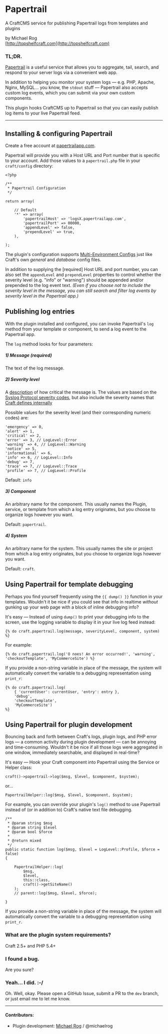 # Papertrail
A CraftCMS service for publishing Papertrail logs from templates and plugins

by Michael Rog  
[http://topshelfcraft.com](http://topshelfcraft.com)



### TL;DR.

[Papertrail](https://papertrailapp.com/) is a useful service that allows you to aggregate, tail, search, and respond to your server logs via a convenient web app.

In addition to helping you monitor your system logs &mdash; e.g. PHP, Apache, Nginx, MySQL... you know, the `stdout` stuff &mdash; Papertrail also accepts custom log events, which you can submit via your own custom components.

This plugin hooks CraftCMS up to Papertrail so that you can easily publish log items to your live Papertrail feed.

   
* * *


## Installing & configuring Papertrail

Create a free account at [papertrailapp.com](https://papertrailapp.com/).

Papertrail will provide you with a Host URL and Port number that is specific to your account. Add those values to a `papertrail.php` file in your `craft/config` directory:

```
<?php

/**
 * Papertrail Configuration
 */

return array(

	// Default
	'*' => array(
		'papertrailHost' => 'logsX.papertrailapp.com',
		'papertrailPort' => 00000,
		'appendLevel' => false,
		'prependLevel' => true,
	),

);
```

The plugin's configuration supports [Multi-Environment Configs](https://craftcms.com/docs/multi-environment-configs) just like Craft's own _general_ and _database_ config files.

In addition to supplying the [required] Host URL and port number, you can also set the `appendLevel` and `prependLevel` properties to control whether the severity level (e.g. "info" or "warning") should be appended and/or prepended to the log event text. _(Even if you choose not to include the severity level in the message, you can still search and filter log events by severity level in the Papertrail app.)_


## Publishing log entries

With the plugin installed and configured, you can invoke Papertrail's `log` method from your template or component, to send a log event to the Papertrail app.

The `log` method looks for four parameters:

##### 1) Message (required)

The text of the log message.

##### 2) Severity level

A [description](https://en.wikipedia.org/wiki/Syslog#Severity_level) of how critical the message is. The values are based on the [Syslog Protocol severity codes](https://tools.ietf.org/html/rfc5424#section-6.2.1), but also include the severity names that [Craft defines internally](https://github.com/pixelandtonic/Craft-Release/blob/master/app/enums/LogLevel.php)

Possible values for the severity level (and their corresponding numeric codes) are:

	'emergency' => 0,
	'alert' => 1,
	'critical' => 2,
	'error' => 3, // LogLevel::Error
	'warning' => 4, // LogLevel::Warning
	'notice' => 5,
	'informational' => 6,
	'info' => 6, // LogLevel::Info
	'debug' => 7,
	'trace' => 7, // LogLevel::Trace
	'profile' => 7, // LogLevel::Profile
	
Default: `info`
	
##### 3) Component

An arbitrary name for the component. This usually names the Plugin, service, or template from which a log entry originates, but you choose to organize logs however you want.

Default: `papertrail`.

##### 4) System

An arbitrary name for the system. This usually names the site or project from which a log entry originates, but you choose to organize logs however you want.

Default: `craft`.

#####


## Using Papertrail for template debugging

Perhaps you find yourself frequently using the `{{ dump() }}` function in your templates. Wouldn't it be nice if you could see that info in realtime _without_ gunking up your web page with a block of inline debugging info?

It's easy &mdash; Instead of using `dump()` to print your debugging info to the screen, use the logging variable to display it in your live log feed instead:

```
{% do craft.papertrail.log(message, severityLevel, component, system) %}
```

For example: 

```
{% do craft.papertrail.log('O noes! An error occurred!', 'warning', 'checkoutTemplate', 'MyCommerceSite') %}
```

If you provide a non-string variable in place of the message, the system will automatically convert the variable to a debugging representation using `print_r`:

```
{% do craft.papertrail.log(
	{ 'currentUser': currentUser, 'entry': entry },
	'debug',
	'checkoutTemplate',
	'MyCommerceSite')
%}
```

## Using Papertrail for plugin development

Bouncing back and forth between Craft's logs, plugin logs, and PHP error logs &mdash; a common activity during plugin development &mdash; can be annoying and time-consuming. Wouldn't it be nice if all those logs were aggregated in one window, immediately searchable, and displayed in real-time?

It's easy &mdash; Hook your Craft component into Papertrail using the Service or Helper class:

```
craft()->papertrail->log($msg, $level, $component, $system);
```

or...

```
PapertrailHelper::log($msg, $level, $component, $system);
```

For example, you can override your plugin's `log()` method to use Papertrail instead of (or in addition to) Craft's native text file debugging.

```
/**
 * @param string $msg
 * @param string $level
 * @param bool $force
 *
 * @return mixed
 */
public static function log($msg, $level = LogLevel::Profile, $force = false)
{

	PapertrailHelper::log(
		$msg,
		$level,
		this::class,
		craft()->getSiteName()
	);
	// parent::log($msg, $level, $force);

}
```

If you provide a non-string variable in place of the message, the system will automatically convert the variable to a debugging representation using `print_r`.


### What are the plugin system requirements?

Craft 2.5+ and PHP 5.4+


### I found a bug.

Are you sure?


### Yeah... I did.  :-/

Oh. Well, okay. Please open a GitHub Issue, submit a PR to the `dev` branch, or just email me to let me know.




* * *

#### Contributors:  
  
  - Plugin development: [Michael Rog](http://michaelrog.com) / @michaelrog